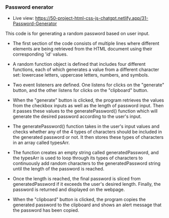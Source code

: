 ### Password enerator

- Live view: https://50-project-html-css-js-chatgpt.netlify.app/31-Password-Generator

This code is for generating a random password based on user input.

- The first section of the code consists of multiple lines where different elements are being retrieved from the HTML document using their corresponding 'id' values.

- A random function object is defined that includes four different functions, each of which generates a value from a different character set: lowercase letters, uppercase letters, numbers, and symbols.

- Two event listeners are defined. One listens for clicks on the "generate" button, and the other listens for clicks on the "clipboard" button.

- When the "generate" button is clicked, the program retrieves the values from the checkbox inputs as well as the length of password input. Then it passes these values to the generatePassword() function which will generate the desired password according to the user's input.

- The generatePassword() function takes in the user's input values and checks whether any of the 4 types of characters should be included in the generated password or not. It then stores these types of characters in an array called typesArr.

- The function creates an empty string called generatedPassword, and the typesArr is used to loop through its types of characters to continuously add random characters to the generatedPassword string until the length of the password is reached.

- Once the length is reached, the final password is sliced from generatedPassword if it exceeds the user's desired length. Finally, the password is returned and displayed on the webpage.

- When the "clipboard" button is clicked, the program copies the generated password to the clipboard and shows an alert message that the password has been copied.
